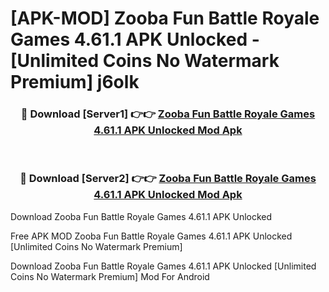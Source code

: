 # [APK-MOD] Zooba  Fun Battle Royale Games 4.61.1 APK Unlocked - [Unlimited Coins No Watermark Premium] j6olk



<div align="center">
<h3>🔴 Download [Server1] 👉👉 <a href="https://momento.my/?title=Zooba__Fun_Battle_Royale_Games_4.61.1_APK_Unlocked">Zooba  Fun Battle Royale Games 4.61.1 APK Unlocked Mod Apk</a></h3><br>

<h3>🔴 Download [Server2] 👉👉 <a href="https://momento.my/?title=Zooba__Fun_Battle_Royale_Games_4.61.1_APK_Unlocked">Zooba  Fun Battle Royale Games 4.61.1 APK Unlocked Mod Apk</a></h3>
</div>



Download Zooba  Fun Battle Royale Games 4.61.1 APK Unlocked 

Free APK MOD Zooba  Fun Battle Royale Games 4.61.1 APK Unlocked [Unlimited Coins No Watermark Premium]

Download Zooba  Fun Battle Royale Games 4.61.1 APK Unlocked [Unlimited Coins No Watermark Premium] Mod For Android
